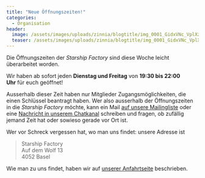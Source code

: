 ```yaml
---
title: "Neue Öffnungszeiten!"
categories:
  - Organisation
header:
  image: /assets/images/uploads/zinnia/blogtitle/img_0001_GidxVNc_VplXzDs.png
  teaser: /assets/images/uploads/zinnia/blogtitle/img_0001_GidxVNc_VplXzDs.png
---
```


Die Öffnungszeiten der _Starship Factory_ sind diese Woche leicht überarbeitet worden.

Wir haben ab sofort jeden **Dienstag und Freitag** von **19:30 bis 22:00 Uhr** für euch geöffnet!

Ausserhalb dieser Zeit haben nur Mitglieder Zugangsmöglichkeiten, die einen Schlüssel beantragt haben. Wer also ausserhalb der Öffnungszeiten in die _Starship Factory_ möchte, kann ein Mail [auf unsere Mailingliste](https://wiki.starship-factory.ch/Mailingliste/#index2h1) oder eine [Nachricht in unserem Chatkanal](https://wiki.starship-factory.ch/IRC/) schreiben und fragen, ob zufällig jemand Zeit hat oder sowieso gerade vor Ort ist.

Wer vor Schreck vergessen hat, wo man uns findet: unsere Adresse ist

> Starship Factory  
> Auf dem Wolf 13  
> 4052 Basel

Wie man zu uns findet, haben wir auf [unserer Anfahrtseite](https://starship-factory.ch/anfahrt/) beschrieben.

